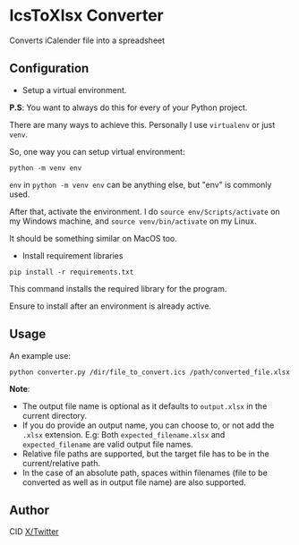 # IcsToXlsx Converter

Converts iCalender file into a spreadsheet

## Configuration
- Setup a virtual environment.

**P.S**: You want to always do this for every of your Python project.

There are many ways to achieve this. Personally I use `virtualenv` or just 	`venv`.

So, one way you can setup virtual environment:

```
python -m venv env
```

`env` in `python -m venv env` can be anything else, but "env" is commonly used.

After that, activate the environment. I do `source env/Scripts/activate` on my Windows machine, and `source venv/bin/activate` on my Linux.

It should be something similar on MacOS too.

- Install requirement libraries
```
pip install -r requirements.txt
```

This command installs the required library for the program.

Ensure to install after an environment is already active.

## Usage
An example use:
```
python converter.py /dir/file_to_convert.ics /path/converted_file.xlsx
```

**Note**:
- The output file name is optional as it defaults to `output.xlsx` in the current directory.
- If you do provide an output name, you can choose to, or not add the `.xlsx` extension. E.g: Both `expected_filename.xlsx` and `expected_filename` are valid output file names.
- Relative file paths are supported, but the target file has to be in the current/relative path.
- In the case of an absolute path, spaces within filenames (file to be converted as well as in output file name) are also supported.

## Author
CID [X/Twitter](https://tweeter.com/cee_eye_d)